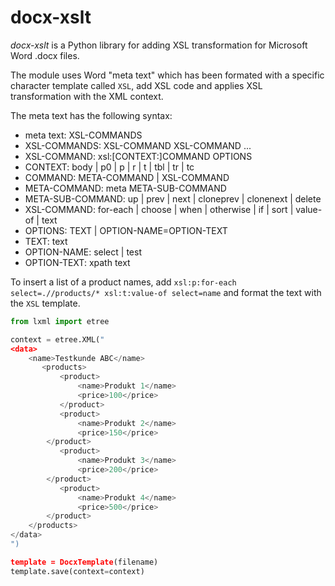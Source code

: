# docx-xslt

*docx-xslt* is a Python library for adding XSL transformation for Microsoft Word .docx files.

The module uses Word "meta text" which has been formated with a specific character template called `XSL`, add XSL
code and applies XSL transformation with the XML context.

The meta text has the following syntax:

* meta text:		XSL-COMMANDS
* XSL-COMMANDS:		XSL-COMMAND XSL-COMMAND ...
* XSL-COMMAND:		xsl:[CONTEXT:]COMMAND OPTIONS
* CONTEXT:		body | p0 | p | r | t | tbl | tr | tc
* COMMAND:		META-COMMAND | XSL-COMMAND
* META-COMMAND:		meta META-SUB-COMMAND
* META-SUB-COMMAND:	up | prev | next | cloneprev | clonenext | delete
* XSL-COMMAND:		for-each | choose | when | otherwise | if | sort | value-of | text
* OPTIONS:		TEXT | OPTION-NAME=OPTION-TEXT
* TEXT:			text
* OPTION-NAME:		select | test
* OPTION-TEXT:          xpath text

To insert a list of a product names, add `xsl:p:for-each select=.//products/* xsl:t:value-of select=name` and format the text with the `XSL` template.

```python
from lxml import etree

context = etree.XML("
<data>
    <name>Testkunde ABC</name>
       <products>
           <product>
               <name>Produkt 1</name>
               <price>100</price>
           </product>
           <product>
               <name>Produkt 2</name>
               <price>150</price>
        </product>
           <product>
               <name>Produkt 3</name>
               <price>200</price>
        </product>
           <product>
               <name>Produkt 4</name>
               <price>500</price>
        </product>
    </products>
</data>
")

template = DocxTemplate(filename)
template.save(context=context)
```
